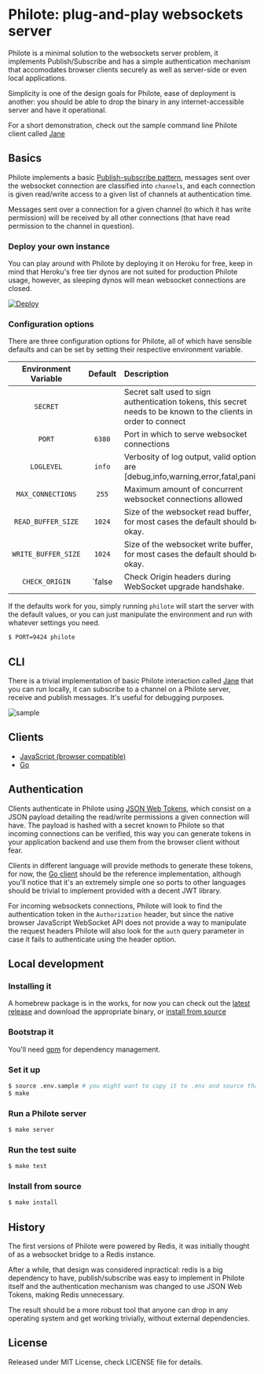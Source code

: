 # Philote:  plug-and-play websockets server

Philote is a minimal solution to the websockets server problem, it implements Publish/Subscribe and has a simple authentication mechanism that accomodates browser clients securely as well as server-side or even local applications.

Simplicity is one of the design goals for Philote, ease of deployment is another: you should be able to drop the binary in any internet-accessible server and have it operational.

For a short demonstration, check out the sample command line Philote client called [Jane](#cli)

## Basics

Philote implements a basic [Publish-subscribe pattern](https://en.wikipedia.org/wiki/Publish%E2%80%93subscribe_pattern), messages sent over the websocket connection are classified into `channels`, and each connection is given read/write access to a given list of channels at authentication time.

Messages sent over a connection for a given channel (to which it has write permission) will be received by all other connections (that have read permission to the channel in question).

### Deploy your own instance

You can play around with Philote by deploying it on Heroku for free, keep in mind that Heroku's free tier dynos are not suited for production Philote usage, however, as sleeping dynos will mean websocket connections are closed.

[![Deploy](https://www.herokucdn.com/deploy/button.svg)](https://heroku.com/deploy)

### Configuration options

There are three configuration options for Philote, all of which have sensible defaults and can be set by setting their respective environment variable.

| Environment Variable    | Default                   | Description                                                                                                        |
|:-----------------------:|:-------------------------:|:-------------------------------------------------------------------------------------------------------------------|
| `SECRET`                | ` `                       | Secret salt used to sign authentication tokens, this secret needs to be known to the clients in order to connect   |
| `PORT`                  | `6380`                    | Port in which to serve websocket connections                                                                       |
| `LOGLEVEL`              | `info`                    | Verbosity of log output, valid options are [debug,info,warning,error,fatal,panic]                                  |
| `MAX_CONNECTIONS`       | `255`                     | Maximum amount of concurrent websocket connections allowed                                                         |
| `READ_BUFFER_SIZE`      | `1024`                    | Size of the websocket read buffer, for most cases the default should be okay.                                      |
| `WRITE_BUFFER_SIZE`     | `1024`                    | Size of the websocket write buffer, for most cases the default should be okay.                                     |
| `CHECK_ORIGIN`          | `false                    | Check Origin headers during WebSocket upgrade handshake.                                                           |

If the defaults work for you, simply running `philote` will start the server with the default values, or you can just manipulate the environment and run with whatever settings you need.

```bash
$ PORT=9424 philote
```

## CLI

There is a trivial implementation of basic Philote interaction called [Jane](https://github.com/pote/jane) that you can run locally, it can subscribe to a channel on a Philote server, receive and publish messages. It's useful for debugging purposes.

![sample](https://stuff.pote.io/Screen-Recording-2017-05-16-15-50-30-5ivJp0cbze.gif)

## Clients

* [JavaScript (browser compatible)](https://github.com/13Floor/philote-js)
* [Go](https://github.com/pote/philote-go)

## Authentication

Clients authenticate in Philote using [JSON Web Tokens](https://jwt.io), which consist on a JSON payload detailing the read/write permissions a given connection will have. The payload is hashed with a secret known to Philote so that incoming connections can be verified, this way you can generate tokens in your application backend and use them from the browser client without fear.

Clients in different language will provide methods to generate these tokens, for now, the [Go client](https://github.com/pote/philote-go/blob/master/token.go) should be the reference implementation, although you'll notice that it's an extremely simple one so ports to other languages should be trivial to implement provided with a decent JWT library.

For incoming websockets connections, Philote will look to find the authentication token in the `Authorization` header, but since the native browser JavaScript WebSocket API does not provide a way to manipulate the request headers Philote will also look for the `auth` query parameter in case it fails to authenticate using the header option.

## Local development

### Installing it

A homebrew package is in the works, for now you can check out the [latest release](https://github.com/pote/philote/releases) and download the appropriate binary, or [install from source](#install-from-source)

### Bootstrap it

You'll need [gpm](https://github.com/pote/gpm) for dependency management.

### Set it up

``` bash
$ source .env.sample # you might want to copy it to .env and source that instead if you plan on changing the settings.
$ make
```

### Run a Philote server

```bash
$ make server
```

### Run the test suite

```bash
$ make test
```

### Install from source

```bash
$ make install
```

## History

The first versions of Philote were powered by Redis, it was initially thought of as a websocket bridge to a Redis instance.

After a while, that design was considered inpractical: redis is a big dependency to have, publish/subscribe was easy to implement in Philote itself and the authentication mechanism was changed to use JSON Web Tokens, making Redis unnecessary.

The result should be a more robust tool that anyone can drop in any operating system and get working trivially, without external dependencies.

## License

Released under MIT License, check LICENSE file for details.
